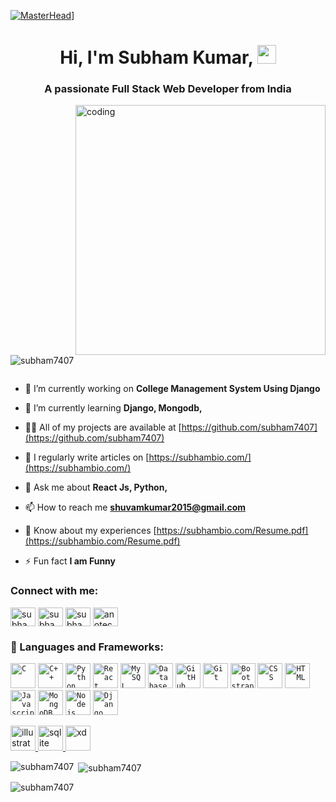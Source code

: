 [![MasterHead](https://webcoder.co.in/wp-content/uploads/2021/04/website.gif)](https://subhambio.com/)]
<h1 align="center">Hi, I'm Subham Kumar,  <img src="https://raw.githubusercontent.com/MartinHeinz/MartinHeinz/master/wave.gif" width="30px"></h1>
<h3 align="center">A passionate Full Stack Web Developer from India</h3>
<img align="right" alt="coding" width="400" src="https://blogger.googleusercontent.com/img/b/R29vZ2xl/AVvXsEiZUtk8e5qHs-R5HgV5je4ihavOstp3DEuzRbG5ukAzl-iLyn2ru2KQLVsH_wbj7hV6M6Rl8vzPiJQNjrYC3cvkbGVZFgsRSLHwCaCk-JY45yhOZfnNtXR7TDZsW7oUCsLv4PhsUfyAegiXUHX4I8mscloXAyOBqdi7Wlk7zMMQPGOd6Hxq4CrlvZOz/s640/93699-coding.gif">

<p align="left"> <img src="https://komarev.com/ghpvc/?username=subham7407&label=Profile%20views&color=0e75b6&style=flat" alt="subham7407" /> </p>

<p align="left"> <a href="https://twitter.com/" target="blank"><img src="https://img.shields.io/twitter/follow/?logo=twitter&style=for-the-badge" alt="" /></a> </p>

- 🔭 I’m currently working on **College Management System Using Django**

- 🌱 I’m currently learning **Django, Mongodb,**

- 👨‍💻 All of my projects are available at [https://github.com/subham7407](https://github.com/subham7407)

- 📝 I regularly write articles on [https://subhambio.com/](https://subhambio.com/)

- 💬 Ask me about **React Js, Python,**

- 📫 How to reach me **shuvamkumar2015@gmail.com**

- 📄 Know about my experiences [https://subhambio.com/Resume.pdf](https://subhambio.com/Resume.pdf)

- ⚡ Fun fact **I am Funny**

<h3 align="left">Connect with me:</h3>
<p align="left">
<a href="https://linkedin.com/in/subhamkumar7407" target="blank"><img align="center" src="https://raw.githubusercontent.com/rahuldkjain/github-profile-readme-generator/master/src/images/icons/Social/linked-in-alt.svg" alt="subhamkumar7407" height="30" width="40" /></a>
<a href="https://fb.com/subham.burnwal.980" target="blank"><img align="center" src="https://raw.githubusercontent.com/rahuldkjain/github-profile-readme-generator/master/src/images/icons/Social/facebook.svg" alt="subham.burnwal.980" height="30" width="40" /></a>
<a href="https://instagram.com/subham_kr_burnwal" target="blank"><img align="center" src="https://raw.githubusercontent.com/rahuldkjain/github-profile-readme-generator/master/src/images/icons/Social/instagram.svg" alt="subham_kr_burnwal" height="30" width="40" /></a>
<a href="https://www.youtube.com/c/TopTechBoySubham" target="blank"><img align="center" src="https://raw.githubusercontent.com/rahuldkjain/github-profile-readme-generator/master/src/images/icons/Social/youtube.svg" alt="anotech solutions" height="30" width="40" /></a>
</p>

<h3 align="left">🔧 Languages and Frameworks:</h3>
<p align="left"> <code><img width="40px" src="https://img.icons8.com/color/3x/c-programming.png" title="C"/></code>
<code><img width="40px" src="https://img.icons8.com/color/4x/c-plus-plus-logo.png" title="C++"/></code>
<code><img width="40px" src="https://img.icons8.com/color/4x/000000/python.png" title="Python"/></code>
<code><img width="40px" src="https://img.icons8.com/plasticine/100/000000/react.png" title="React"/></code>
<code><img width="40px" src="https://img.icons8.com/ios/4x/00758f/mysql-logo.png" title="MySQL"/></code>
<code><img width="40px" src="https://img.icons8.com/dusk/64/000000/database-restore.png" title="Database"/></code>
<code><img width="40px" src="https://img.icons8.com/fluent/8x/github.png" title="GitHub"/></code>
<code><img width="40px" src="https://img.icons8.com/color/2x/git.png" title="Git"/></code>
<code><img width="40px" src="https://img.icons8.com/color/2x/bootstrap.png" title="Bootstrap"/></code>
<code><img width="40px" src="https://img.icons8.com/color/48/000000/css3.png" title="CSS"/></code>
<code><img width="40px" src="https://img.icons8.com/color/48/000000/html-5.png" title="HTML"/></code>
<code><img width="40px" src="https://img.icons8.com/color/48/000000/javascript.png" title="Javascript"/></code>
<code><img width="40px" src="https://img.icons8.com/color/8x/000000/mongodb.png" title="MongoDB"/></code>
<code><img width="40px" src="https://img.icons8.com/color/8x/000000/nodejs.png" title="Nodejs"/></code>
<code><img width="40px" src="https://img.icons8.com/color/8x/000000/django.png" title="Django"/></code>

<a href="https://www.adobe.com/in/products/illustrator.html" target="_blank" rel="noreferrer"> <img src="https://www.vectorlogo.zone/logos/adobe_illustrator/adobe_illustrator-icon.svg" alt="illustrator" width="40" height="40"/> </a>  <a href="https://www.sqlite.org/" target="_blank" rel="noreferrer"> <img src="https://www.vectorlogo.zone/logos/sqlite/sqlite-icon.svg" alt="sqlite" width="40" height="40"/> </a> <a href="https://www.adobe.com/products/xd.html" target="_blank" rel="noreferrer"> <img src="https://cdn.worldvectorlogo.com/logos/adobe-xd.svg" alt="xd" width="40" height="40"/> </a> </p>

<p><img align="left" src="https://github-readme-stats.vercel.app/api/top-langs?username=subham7407&show_icons=true&locale=en&layout=compact" alt="subham7407" /></p>

<p>&nbsp;<img align="center" src="https://github-readme-stats.vercel.app/api?username=subham7407&show_icons=true&locale=en" alt="subham7407" /></p>

<p><img align="center" src="https://github-readme-streak-stats.herokuapp.com/?user=subham7407&" alt="subham7407" /></p>



